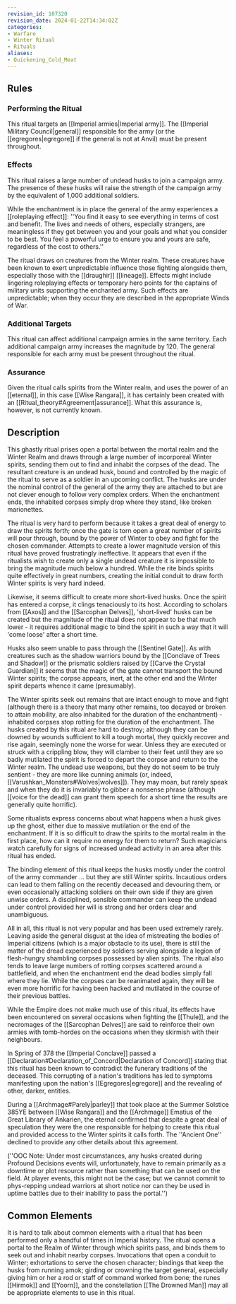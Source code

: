 ```yaml
---
revision_id: 107320
revision_date: 2024-01-22T14:34:02Z
categories:
- Warfare
- Winter Ritual
- Rituals
aliases:
- Quickening_Cold_Meat
---
```


## Rules

### Performing the Ritual
 

 This ritual targets an [[Imperial armies|Imperial army]]. The [[Imperial Military Council|general]] responsible for the army (or the [[egregores|egregore]] if the general is not at Anvil) must be present throughout.


### Effects
This ritual raises a large number of undead husks to join a campaign army.  The presence of these husks will raise the strength of the campaign army by the equivalent of 1,000 additional soldiers. 

While the enchantment is in place the general of the army experiences a [[roleplaying effect]]: ''You find it easy to see everything in terms of cost and benefit. The lives and needs of others, especially strangers, are meaningless if they get between you and your goals and what you consider to be best. You feel a powerful urge to ensure you and yours are safe, regardless of the cost to others.''

The ritual draws on creatures from the Winter realm. These creatures have been known to exert unpredictable influence those fighting alongside them, especially those with the [[draughir]] [[lineage]]. Effects might include lingering roleplaying effects or temporary hero points for the captains of military units supporting the enchanted army. Such effects are unpredictable; when they occur they are described in the appropriate Winds of War.


### Additional Targets
This ritual can affect additional campaign armies in the same territory. Each additional campaign army increases the magnitude by 120. The general responsible for each army must be present throughout the ritual.
### Assurance
Given the ritual calls spirits from the Winter realm, and uses the power of an [[eternal]], in this case [[Wise Rangara]], it has certainly been created with an [[Ritual_theory#Agreement|assurance]]. What this assurance is, however, is not currently known.


## Description
This ghastly ritual prises open a portal between the mortal realm and the Winter Realm and draws through a large number of incorporeal Winter spirits, sending them out to find and inhabit the corpses of the dead. The resultant creature is an undead husk, bound and controlled by the magic of the ritual to serve as a soldier in an upcoming conflict. The husks are under the nominal control of the general of the army they are attached to but are not clever enough to follow very complex orders. When the enchantment ends, the inhabited corpses simply drop where they stand, like broken marionettes.

The ritual is very hard to perform because it takes a great deal of energy to draw the spirits forth; once the gate is torn open a great number of spirits will pour through, bound by the power of Winter to obey and fight for the chosen commander. Attempts to create a lower magnitude version of this ritual have proved frustratingly ineffective. It appears that even if the ritualists wish to create only a single undead creature it is impossible to bring the magnitude much below a hundred. While the rite binds spirits quite effectively in great numbers, creating the initial conduit to draw forth Winter spirits is very hard indeed.

Likewise, it seems difficult to create more short-lived husks. Once the spirit has entered a corpse, it clings tenaciously to its host. According to scholars from [[Axos]] and the [[Sarcophan Delves]], 'short-lived' husks can be created but the magnitude of the ritual does not appear to be that much lower - it requires additional magic to bind the spirit in such a way that it will 'come loose' after a short time.

Husks also seem unable to pass through the [[Sentinel Gate]]. As with creatures such as the shadow warriors bound by the [[Conclave of Trees and Shadow]] or the prismatic soldiers raised by [[Carve the Crystal Guardian]] it seems that the magic of the gate cannot transport the bound Winter spirits; the corpse appears, inert, at the other end and the Winter spirit departs whence it came (presumably).

The Winter spirits seek out remains that are intact enough to move and fight (although there is a theory that many other remains, too decayed or broken to attain mobility, are also inhabited for the duration of the enchantment) - inhabited corpses stop rotting for the duration of the enchantment. The husks created by this ritual are hard to destroy; although they can be downed by wounds sufficient to kill a tough mortal, they quickly recover and rise again, seemingly none the worse for wear. Unless they are executed or struck with a crippling blow, they will clamber to their feet until they are so badly mutilated the spirit is forced to depart the corpse and return to the Winter realm. The undead use weapons, but they do not seem to be truly sentient - they are more like cunning animals (or, indeed, [[Varushkan_Monsters#Wolves|wolves]]). They may moan, but rarely speak and when they do it is invariably to gibber a nonsense phrase (although [[voice for the dead]] can grant them speech for a short time the results are generally quite horrific).

Some ritualists express concerns about what happens when a husk gives up the ghost, either due to massive mutilation or the end of the enchantment. If it is so difficult to draw the spirits to the mortal realm in the first place, how can it require no energy for them to return? Such magicians watch carefully for signs of increased undead activity in an area after this ritual has ended.

The binding element of this ritual keeps the husks mostly under the control of the army commander ... but they are still Winter spirits. Incautious orders can lead to them falling on the recently deceased and devouring them, or even occasionally attacking soldiers on their own side if they are given unwise orders. A disciplined, sensible commander can keep the undead under control provided her will is strong and her orders clear and unambiguous.

All in all, this ritual is not very popular and has been used extremely rarely. Leaving aside the general disgust at the idea of mistreating the bodies of Imperial citizens (which is a major obstacle to its use), there is still the matter of the dread experienced by soldiers serving alongside a legion of flesh-hungry shambling corpses possessed by alien spirits. The ritual also tends to leave large numbers of rotting corpses scattered around a battlefield, and when the enchantment end the dead bodies simply fall where they lie. While the corpses can be reanimated again, they will be even more horrific for having been hacked and mutilated in the course of their previous battles.

While the Empire does not make much use of this ritual, its effects have been encountered on several occasions when fighting the [[Thule]], and the necromages of the [[Sarcophan Delves]] are said to reinforce their own armies with tomb-hordes on the occasions when they skirmish with their neighbours.

In Spring of 378 the [[Imperial Conclave]] passed a [[Declaration#Declaration_of_Concord|Declaration of Concord]] stating that this ritual has been known to contradict the funerary traditions of the deceased.  This corrupting of a nation's traditions has led to symptoms manifesting upon the nation's [[Egregores|egregore]] and the revealing of other, darker, entities.

During a [[Archmage#Parely|parley]] that took place at the Summer Solstice 385YE between [[Wise Rangara]] and the [[Archmage]] Ematius of the Great Library of Ankarien, the eternal confirmed that despite a great deal of speculation they were the one responsible for helping to create this ritual and provided access to the Winter spirits it calls forth. The ''Ancient One'' declined to provide any other details about this agreement.

(''OOC Note: Under most circumstances, any husks created during Profound Decisions events will, unfortunately, have to remain primarily as a downtime or plot resource rather than something that can be used on the field. At player events, this might not be the case; but we cannot commit to phys-repping undead warriors at short notice nor can they be used in uptime battles due to their inability to pass the portal.'')

## Common Elements
It is hard to talk about common elements with a ritual that has been performed only a handful of times in Imperial history. The ritual opens a portal to the Realm of Winter through which spirits pass, and binds them to seek out and inhabit nearby corpses. Invocations that open a conduit to Winter; exhortations to serve the chosen character; bindings that keep the husks from running amok; girding or crowning the target general, especially giving him or her a rod or staff of command worked from bone; the runes [[Hirmok]] and [[Yoorn]], and the constellation [[The Drowned Man]] may all be appropriate elements to use in this ritual.




